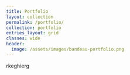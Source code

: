 ```yaml
---
title: Portfolio
layout: collection
permalink: /portfolio/
collection: portfolio
entries_layout: grid
classes: wide
header:
  image: /assets/images/bandeau-portfolio.png
---
```


rkeghierg
